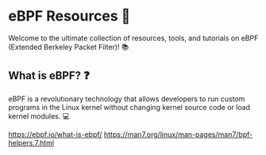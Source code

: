 # eBPF Resources :rocket:

Welcome to the ultimate collection of resources, tools, and tutorials on eBPF (Extended Berkeley Packet Filter)! :books:

## What is eBPF? :question:
eBPF is a revolutionary technology that allows developers to run custom programs in the Linux kernel without changing kernel source code or load kernel modules. :computer:



https://ebpf.io/what-is-ebpf/
https://man7.org/linux/man-pages/man7/bpf-helpers.7.html
